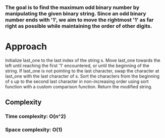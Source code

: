 ### The goal is to find the maximum odd binary number by manipulating the given binary string. Since an odd binary number ends with '1', we aim to move the rightmost '1' as far right as possible while maintaining the order of other digits.

# Approach
Initialize last_one to the last index of the string s.
Move last_one towards the left until reaching the first '1' encountered, or until the beginning of the string.
If last_one is not pointing to the last character, swap the character at last_one with the last character of s.
Sort the characters from the beginning of s up to the second last character in non-increasing order using sort function with a custom comparison function.
Return the modified string.


## Complexity
### Time complexity: O(n^2)
### Space complexity: O(1)
